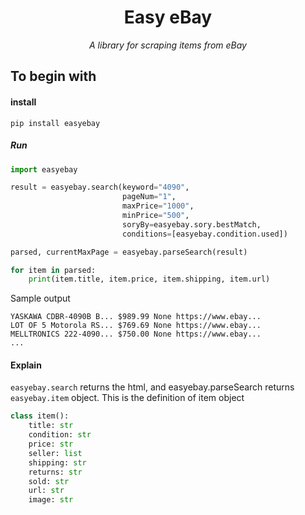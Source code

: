 <div align="center">

# Easy eBay

*A library for scraping items from eBay*

</div>

## To begin with

#### install
```shell
pip install easyebay
```

##### Run
```python
import easyebay

result = easyebay.search(keyword="4090",
                         pageNum="1",
                         maxPrice="1000",
                         minPrice="500",
                         soryBy=easyebay.sory.bestMatch,
                         conditions=[easyebay.condition.used])

parsed, currentMaxPage = easyebay.parseSearch(result)

for item in parsed:
    print(item.title, item.price, item.shipping, item.url)
```
Sample output
```text
YASKAWA CDBR-4090B B... $989.99 None https://www.ebay...
LOT OF 5 Motorola RS... $769.69 None https://www.ebay...
MELLTRONICS 222-4090... $750.00 None https://www.ebay...
...
```

#### Explain
`easyebay.search` returns the html, and easyebay.parseSearch returns `easyebay.item` object. This is the definition of
item object

```python
class item():
    title: str
    condition: str
    price: str
    seller: list
    shipping: str
    returns: str
    sold: str
    url: str
    image: str
```